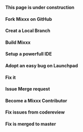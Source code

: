 **This page is under construction**

#### Fork Mixxx on GitHub

#### Creat a Local Branch

#### Build Mixxx

#### Setup a powerfull IDE

#### Adopt an easy bug on Launchpad

#### Fix it

#### Issue Merge request

#### Become a Mixxx Contributor

#### Fix issues from codereview

#### Fix is merged to master
